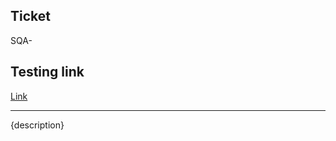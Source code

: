 ## Ticket

SQA-

## Testing link

<!-- If applicable, link to the story in Storybook or relevant page once your branch deploys. Deploy will begin after opening your PR. -->

[Link](url)

---

<!-- Give detailed description of what your PR addresses; use images and links to provide context if necessary -->

{description}
